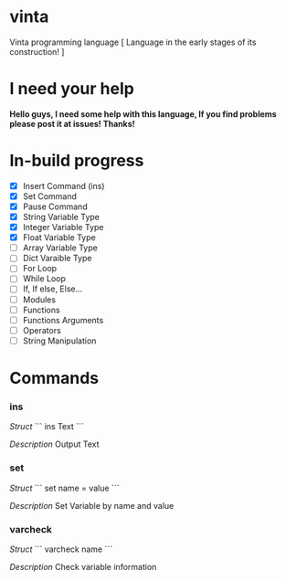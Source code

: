 # vinta
Vinta programming language [ Language in the early stages of its construction! ]

# I need your help
<b>Hello guys, I need some help with this language, If you find problems please post it at issues! Thanks!</b>

# In-build progress
- [x] Insert Command (ins)
- [x] Set Command
- [x] Pause Command
- [x] String Variable Type
- [x] Integer Variable Type
- [x] Float Variable Type
- [ ] Array Variable Type
- [ ] Dict Varaible Type
- [ ] For Loop
- [ ] While Loop
- [ ] If, If else, Else...
- [ ] Modules
- [ ] Functions
- [ ] Functions Arguments
- [ ] Operators
- [ ] String Manipulation

# Commands
<h3>ins</h3>
<i>Struct</i>
```
ins Text
```

<i>Description</i>
Output Text

<h3>set</h3>
<i>Struct</i>
```
set name = value
```

<i>Description</i>
Set Variable by name and value

<h3>varcheck</h3>
<i>Struct</i>
```
varcheck name
```

<i>Description</i>
Check variable information
